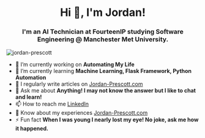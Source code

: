 <h1 align="center">Hi 👋, I'm Jordan!</h1>
<h3 align="center">I'm an AI Technician at FourteenIP studying Software Engineering @ Manchester Met University.</h3>

<p align="left"> <img src="https://komarev.com/ghpvc/?username=jordan-prescott&label=Profile%20views&color=0e75b6&style=flat" alt="jordan-prescott" /> </p>

- 🔭 I’m currently working on **Automating My Life**
- 🌱 I’m currently learning **Machine Learning, Flask Framework, Python Automation**
- 📝 I regularly write articles on [Jordan-Prescott.com](https://jordanprescott.super.site/)
- 💬 Ask me about **Anything! I may not know the answer but I like to chat and learn!**
- 📫 How to reach me [LinkedIn](https://www.linkedin.com/in/jordan-prescott-594761110/)
- 📄 Know about my experiences [Jordan-Prescott.com](https://jordanprescott.super.site/)
- ⚡ Fun fact **When I was young I nearly lost my eye! No joke, ask me how it happened.**
 
